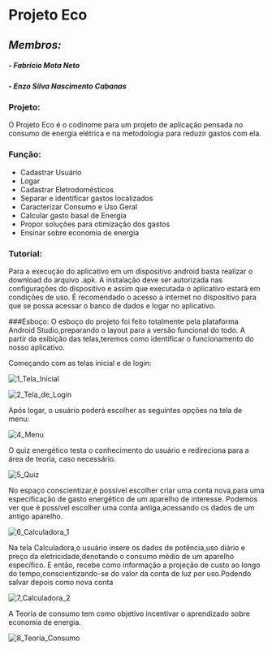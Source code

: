 # Projeto Eco
## _Membros:_
##### - Fabrício Mota Neto
##### - Enzo Silva Nascimento Cabanas

### Projeto:
O Projeto Eco é o codinome para um projeto de aplicação pensada no consumo de energia elétrica e na metodologia para reduzir gastos com ela. 

### Função: 
- Cadastrar Usuário
- Logar
- Cadastrar Eletrodomésticos 
- Separar e identificar gastos localizados
- Caracterizar Consumo e Uso Geral 
- Calcular gasto basal de Energia
- Propor soluções para otimização dos gastos
- Ensinar sobre economia de energia

### Tutorial:
Para a execução do aplicativo em um dispositivo android basta realizar o download do arquivo .apk.
A instalação deve ser autorizada nas configurações do dispositivo e assim que executada o aplicativo estará em condições de uso.
É recomendado o acesso a internet no dispositivo para que se possa acessar o banco de dados e logar no aplicativo.

###Esboço:
O esboço do projeto foi feito totalmente pela plataforma Android Studio,preparando o layout para a versão funcional do todo.
A partir da exibição das telas,teremos como identificar o funcionamento do nosso aplicativo.

Começando com as telas inicial e de login:

![1_Tela_Inicial](https://user-images.githubusercontent.com/78933802/200087423-a428232c-b5d9-4bd7-a3ba-b87c505fa3d8.jpeg)

![2_Tela_de_Login](https://user-images.githubusercontent.com/78933802/200087425-3897d288-cae0-4377-8b5e-3149ccd6eff8.jpeg)

Após logar, o usuário poderá escolher as seguintes opções na tela de menu:

![4_Menu](https://user-images.githubusercontent.com/78933802/200087428-db0a7dba-6ebb-4f2d-a1a7-c9b746336fda.jpeg)

O quiz energético testa o conhecimento do usuário e redireciona para a área de teoria, caso necessário.

![5_Quiz](https://user-images.githubusercontent.com/78933802/200087430-8f4bee47-dccc-462b-b61b-8b01cf37168f.jpeg)

No espaço conscientizar,é possível escolher criar uma conta nova,para uma especificação de gasto energético de um aparelho de interesse. 
Podemos ver que é possível escolher uma conta antiga,acessando os dados de um antigo aparelho.

![6_Calculadora_1](https://user-images.githubusercontent.com/78933802/200087432-1fa0bd0f-bb0f-4b2d-8635-9b0de5e1f44d.jpeg)

Na tela Calculadora,o usuário insere os dados de potência,uso diário e preço da eletricidade,denotando o consumo médio de um aparelho específico.
E então, recebe como informação a projeção de custo ao longo do tempo,conscientizando-se do valor da conta de luz por uso.Podendo salvar depois como nova conta 

![7_Calculadora_2](https://user-images.githubusercontent.com/78933802/200087433-d324a6c7-baad-4136-ad83-c1ed378a8a8b.jpeg)

A Teoria de consumo tem como objetivo incentivar o aprendizado sobre economia de energia.

![8_Teoria_Consumo](https://user-images.githubusercontent.com/78933802/200087437-ca830743-607a-4ea3-b6fd-0f91f5bb5405.jpeg)